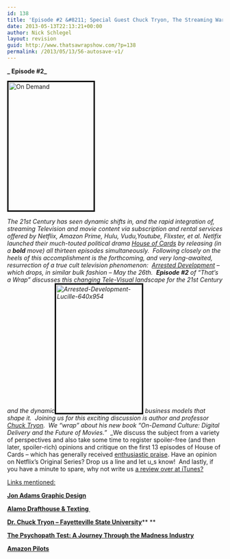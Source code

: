 ```yaml
---
id: 138
title: 'Episode #2 &#8211; Special Guest Chuck Tryon, The Streaming Wars and House of Cards'
date: 2013-05-13T22:13:21+00:00
author: Nick Schlegel
layout: revision
guid: http://www.thatsawrapshow.com/?p=138
permalink: /2013/05/13/56-autosave-v1/
---
```

**_ Episode #2_**

[<img class="alignleft size-medium wp-image-59" style="border: 3px solid black;" alt="On Demand" src="http://www.thatsawrapshow.com/wp-content/uploads/2013/04/On-Demand-199x300.jpg" width="199" height="300" srcset="http://www.thatsawrapshow.com/wp-content/uploads/2013/04/On-Demand-199x300.jpg 199w, http://www.thatsawrapshow.com/wp-content/uploads/2013/04/On-Demand.jpg 333w" sizes="(max-width: 199px) 100vw, 199px" />](http://www.thatsawrapshow.com/wp-content/uploads/2013/04/On-Demand.jpg)

<span class="userContent"><em>The 21st Century has seen dynamic shifts in, and the rapid integration of, streaming Television and movie content via subscription and rental services offered by Netflix, Amazon Prime, Hulu, Vudu,Youtube, Flixster, et al. Netlfix launched their much-touted political drama <a href="http://www.imdb.com/title/tt1856010/">House of Cards</a> by releasing (in a <strong>bold</strong> move) all thirteen episodes simultaneously.  Following closely on the heels of this accomplishment is the forthcoming, and very long-awaited, resurrection of a true cult television phenomenon:  <a href="http://www.tv.com/shows/arrested-development/">Arrested Development</a> &#8211; which drops, in similar bulk fashion &#8211; May the 26th.  <b>Episode #2</b> of &#8220;That&#8217;s a Wrap&#8221; discusses this changing Tele-Visual landscape for the 21st Century and the dynam</em></span><span class="userContent"><em>ic</em></span><span class="userContent"><em><a href="http://www.thatsawrapshow.com/wp-content/uploads/2013/04/Arrested-Development-Lucille-640x954.jpg"><img class="alignright size-medium wp-image-72" style="border: 3px solid black;" alt="Arrested-Development-Lucille-640x954" src="http://www.thatsawrapshow.com/wp-content/uploads/2013/04/Arrested-Development-Lucille-640x954-201x300.jpg" width="201" height="300" srcset="http://www.thatsawrapshow.com/wp-content/uploads/2013/04/Arrested-Development-Lucille-640x954-201x300.jpg 201w, http://www.thatsawrapshow.com/wp-content/uploads/2013/04/Arrested-Development-Lucille-640x954.jpg 640w" sizes="(max-width: 201px) 100vw, 201px" /></a></em></span><span class="userContent"><em> business</em></span><span class="userContent"><em> models that shape it.  </em></span><span class="userContent"><em>Joining us for this exciting </em></span><span class="userContent"><em>discussion is author and professor <a href="http://chutry.wordherders.net/wp/">Chuck Tryon</a>.  We &#8220;wrap&#8221; about his new book &#8220;On-Demand Culture: Digital Delivery and the Future of Movies.&#8221;  </em></span>_We discuss the subject from a variety of perspectives and also take some time to register spoiler-free (and then later, spoiler-rich) opinions and critique on the first 13 episodes of House of Cards &#8211; which has generally received [enthusiastic praise](http://www.metacritic.com/feature/house-of-cards-netflix-full-season-1-reviews). Have an opinion on Netflix&#8217;s Original Series? Drop us a line and let u_s know!  And lastly, if you have a minute to spare, why not write us [a review over at iTunes?](https://itunes.apple.com/us/podcast/thats-a-wrap/id638015669?mt=2)



<span style="text-decoration: underline;">Links mentioned:</span>

**<a href="http://jonadams.viewbook.com/jonadams" target="_blank">Jon Adams Graphic Design</a>**

<a href="http://www.youtube.com/watch?v=1L3eeC2lJZs" target="_blank"><strong>Alamo Drafthouse & Texting </strong></a>

<a href="http://www.uncfsu.edu/english/faculty/chuck-tryon" target="_blank"><strong>Dr. Chuck Tryon &#8211; Fayetteville State University</strong></a>** **

**[The Psychopath Test: A Journey Through the Madness Industry](http://www.amazon.com/gp/product/1594485755/ref=as_li_tf_tl?ie=UTF8&camp=1789&creative=9325&creativeASIN=1594485755&linkCode=as2&tag=thsawr-20)<img style="border: none !important; margin: 0px !important;" alt="" src="http://www.assoc-amazon.com/e/ir?t=thsawr-20&l=as2&o=1&a=1594485755" width="1" height="1" border="0" />**

**[Amazon Pilots](https://www.amazon.com/gp/feature.html?docId=1001155581)**  


<div>
</div>